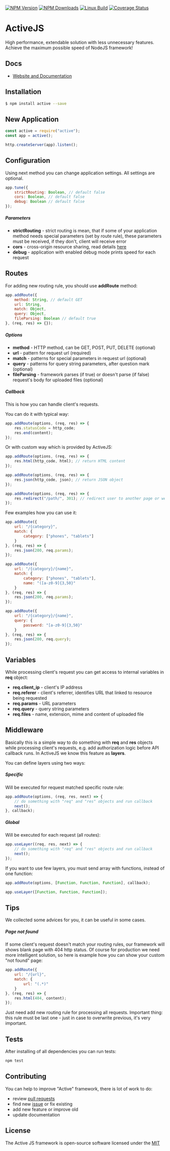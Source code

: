 [![NPM Version][npm-image]][npm-url]
[![NPM Downloads][downloads-image]][downloads-url]
[![Linux Build][travis-image]][travis-url]
[![Coverage Status](https://coveralls.io/repos/github/IgorKirei/active/badge.svg?branch=master)](https://coveralls.io/github/IgorKirei/active?branch=master)

# ActiveJS
High performance, extendable solution with less unnecessary features. Achieve the maximum possible speed of NodeJS framework!

## Docs
- [Website and Documentation](http://activejs.pro/)

## Installation

```bash
$ npm install active --save
```

## New Application

```js
const active = require("active");
const app = active();

http.createServer(app).listen();
```

## Configuration
Using next method you can change application settings. All settings are optional.
```js
app.tune({
    strictRouting: Boolean, // default false
    cors: Boolean, // default false
    debug: Boolean // default false
});
```

##### Parameters
- **strictRouting** - strict routing is mean, that if some of your application method needs special parameters (set by route rule), these parameters must be received, if they don't, client will receive error
- **cors** - cross-origin resource sharing, read details [here](https://developer.mozilla.org/en-US/docs/Web/HTTP/CORS)
- **debug** - application with enabled debug mode prints speed for each request

## Routes
For adding new routing rule, you should use **addRoute** method:

```js
app.addRoute({
    method: String, // default GET
    url: String,
    match: Object,
    query: Object,
    fileParsing: Boolean // default true
}, (req, res) => {});
```

##### Options
- **method** - HTTP method, can be GET, POST, PUT, DELETE (optional)
- **url** - pattern for request url (required)
- **match** - patterns for special parameters in request url (optional)
- **query** - patterns for query string parameters, after question mark (optional)
- **fileParsing** - framework parses (if true) or doesn't parse (if false) request's body for uploaded files (optional)

##### Callback
This is how you can handle client's requests.

You can do it with typical way:
```js
app.addRoute(options, (req, res) => {
    res.statusCode = http_code;
    res.end(content);
});
```
Or with custom way which is provided by ActiveJS:

```js
app.addRoute(options, (req, res) => {
    res.html(http_code, html); // return HTML content
});
```
```js
app.addRoute(options, (req, res) => {
    res.json(http_code, json); // return JSON object
});
```
```js
app.addRoute(options, (req, res) => {
    res.redirect("/path/", 301); // redirect user to another page or website
});
```
Few examples how you can use it:

```js
app.addRoute({
    url: "/{category}",
    match: {
        category: ["phones", "tablets"]
    }
}, (req, res) => {
    res.json(200, req.params);
});
```
```js
app.addRoute({
    url: "/{category}/{name}",
    match: {
        category: ["phones", "tablets"],
        name: "([a-z0-9]{3,50}"
    }
}, (req, res) => {
    res.json(200, req.params);
});
```
```js
app.addRoute({
    url: "/{category}/{name}",
    query: {
        password: "[a-z0-9]{3,50}"
    }
}, (req, res) => {
    res.json(200, req.query);
});
```

## Variables
While processing client's request you can get access to internal variables in **req** object:

- **req.client_ip** - client's IP address
- **req.referer** - client's referrer, identifies URL that linked to resource being requested
- **req.params** - URL parameters
- **req.query** - query string parameters
- **req.files** - name, extension, mime and content of uploaded file

## Middleware
Basically this is a simple way to do something with **req** and **res** objects while processing client's requests, e.g. add authorization logic before API callback runs. In ActiveJS we know this feature as **layers**.

You can define layers using two ways:

##### Specific
Will be executed for request matched specific route rule:
```js
app.addRoute(options, (req, res, next) => {
    // do something with "req" and "res" objects and run callback
    next();
}, callback);
```

##### Global
Will be executed for each request (all routes):
```js
app.useLayer((req, res, next) => {
    // do something with "req" and "res" objects and run callback
    next();
});
```
If you want to use few layers, you must send array with functions, instead of one function:
```js
app.addRoute(options, [Function, Function, Function], callback);
```
```js
app.useLayer([Function, Function, Function]);
```

## Tips
We collected some advices for you, it can be useful in some cases.

##### Page not found
If some client's request doesn't match your routing rules, our framework will shows blank page with 404 http status. Of course for production we need more intelligent solution, so here is example how you can show your custom "not found" page:
```js
app.addRoute({
    url: "/{url}",
    match: {
        url: "(.*)"
    }
}, (req, res) => {
    res.html(404, content);
});
```
Just need add new routing rule for processing all requests. Important thing: this rule must be last one - just in case to overwrite previous, it's very important.

## Tests
After installing of all dependencies you can run tests:
```js
npm test
```

## Contributing
You can help to improve "Active" framework, there is lot of work to do:
- review [pull requests](https://github.com/IgorKirei/active/pulls)
- find new [issue](https://github.com/IgorKirei/active/issues) or fix existing
- add new feature or improve old
- update documentation


## License
The Active JS framework is open-source software licensed under the [MIT](LICENSE)

[npm-image]: https://img.shields.io/npm/v/active.svg?style=flat
[npm-url]: https://npmjs.org/package/active
[downloads-image]: https://img.shields.io/npm/dm/active.svg?style=flat
[downloads-url]: https://npmjs.org/package/active
[travis-image]: https://img.shields.io/travis/IgorKirei/active.svg?style=flat
[travis-url]: https://travis-ci.org/IgorKirei/active